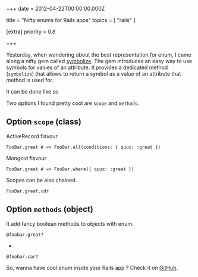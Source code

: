 
+++
date = 2012-04-22T00:00:00.000Z


title = "Nifty enums for Rails apps"
topics = [ "rails" ]

[extra]
priority = 0.8

+++

Yesterday, when wondering about the best representation for enum, I came along a nifty gem called [symbolize](https://github.com/nofxx/symbolize). The gem introduces an easy way to use symbols for values of an attribute. It provides a dedicated method (`symbolize`) that allows to return a symbol as a value of an attribute that method is used for.

It can be done like so

<script src="https://gist.github.com/2462755.js?file=symbolize_gem.rb"></script>

Two options I found pretty cool are `scope` and `methods`.

Option `scope` (class)
----------------------

ActiveRecord flavour

    FooBar.great # => FooBar.all(conditions: { quux: :great })


Mongoid flavour

    FooBar.great # => FooBar.where({ quux: :great })


Scopes can be also chained.

    FooBar.great.cdr


Option `methods` (object)
-------------------------

It add fancy boolean methods to objects with enum.

    @foobar.great?

-

    @foobar.car?

So, wanna have cool enum inside your Rails app ? Check it on [GitHub](https://github.com/nofxx/symbolize).
